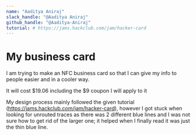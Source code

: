 ```yaml
---
name: "Aaditya Aniraj"
slack_handle: "@Aaditya Aniraj"
github_handle: "@Aaditya-Aniraj"
tutorial: # https://jams.hackclub.com/jam/hacker-card
---
```


# My business card 

<!-- Describe your board in 2-3 sentences. What are you making? What will it do? -->
I am trying to make an NFC business card so that I can give my info to people easier and in a cooler way.
<!-- How much is it going to cost? -->
It will cost $19.06 including the $9 coupon I will apply to it
<!-- Tell us a little bit about your design process. What were some challenges? What helped? ***Totally optional*** -->
My design process mainly followed the given tutorial (https://jams.hackclub.com/jam/hacker-card), however I got stuck when looking for unrouted traces as there was 2 different blue lines and I was not sure how to get rid of the larger one; it helped when I finally read it was just the thin blue line.
